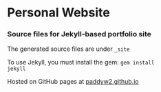 # Personal Website
### Source files for Jekyll-based portfolio site

The generated source files are under <code>_site</code>

To use Jekyll, you must install the gem: <code>gem install jekyll</code>

Hosted on GitHub pages at [paddyw2.github.io](http://paddyw2.github.io)
